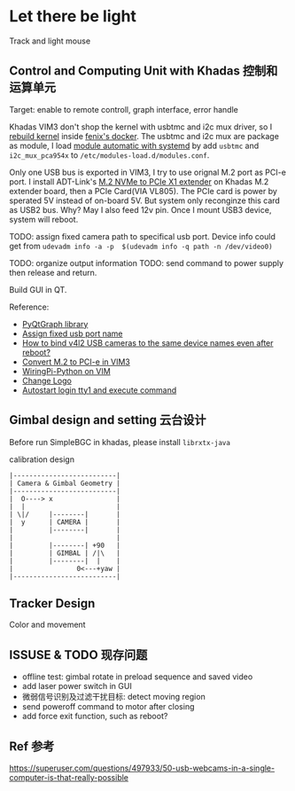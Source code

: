 # Let there be light
Track and light mouse

## Control and Computing Unit with Khadas 控制和运算单元
Target: enable to remote controll, graph interface, error handle

Khadas VIM3 don't shop the kernel with usbtmc and i2c mux driver, so I
[rebuild kernel](https://docs.khadas.com/vim3/HowToUpgradeTheKernel.html)
inside [fenix's docker](https://github.com/khadas/fenix).
The usbtmc and i2c mux are package as module, I load [module automatic with systemd](https://wiki.archlinux.org/title/Kernel_module)
by add `usbtmc` and `i2c_mux_pca954x` to `/etc/modules-load.d/modules.conf`.

Only one USB bus is exported in VIM3, I try to use orignal M.2 port as PCI-e
port. I install ADT-Link's [M.2 NVMe to PCIe X1 extender](http://www.adtlink.cn/en/product/R41.html)
on Khadas M.2 extender board, then a PCIe Card(VIA VL805). The PCIe card is
power by sperated 5V instead of on-board 5V. But system only reconginze this
card as USB2 bus. Why? May I also feed 12v pin. Once I mount USB3 device,
system will reboot. 

TODO: assign fixed camera path to specifical usb port. Device info could get
from `udevadm info -a -p  $(udevadm info -q path -n /dev/video0)`

TODO: organize output information
TODO: send command to power supply then release and return.

Build GUI in QT. 


Reference:
- [PyQtGraph library](https://github.com/pyqtgraph/pyqtgraph)
- [Assign fixed usb port name](https://www.freva.com/2019/06/20/assign-fixed-usb-port-names-to-your-raspberry-pi/)
- [How to bind v4l2 USB cameras to the same device names even after reboot?](https://unix.stackexchange.com/questions/77170/how-to-bind-v4l2-usb-cameras-to-the-same-device-names-even-after-reboot)
- [Convert M.2 to PCI-e in VIM3](https://forum.khadas.com/t/pci-e-card-power-supply/12122)
- [WiringPi-Python on VIM](https://docs.khadas.com/zh-cn/vim3/HowToUseWiringPi-Python.html)
- [Change Logo](https://docs.khadas.com/zh-cn/vim3/HowToChangeBootLogo.html)
- [Autostart login tty1 and execute command](https://unix.stackexchange.com/questions/44288/run-gui-application-on-startup)


## Gimbal design and setting 云台设计
Before run SimpleBGC in khadas, please install `librxtx-java`

calibration design

```
|--------------------------|
| Camera & Gimbal Geometry |
|--------------------------|
|  O----> x                |
|  |                       |
| \|/     |--------|       |
|  y      | CAMERA |       |
|         |--------|       |
|                          |
|         |--------| +90   |
|         | GIMBAL | /|\   |
|         |--------|  |    |
|                0<---+yaw |
|--------------------------|
```



## Tracker Design
Color and movement


## ISSUSE & TODO 现存问题
+ offline test: gimbal rotate in preload sequence and saved video
+ add laser power switch in GUI
+ 微弱信号识别及过滤干扰目标: detect moving region
+ send poweroff command to motor after closing  
+ add force exit function, such as reboot?

## Ref 参考
https://superuser.com/questions/497933/50-usb-webcams-in-a-single-computer-is-that-really-possible
